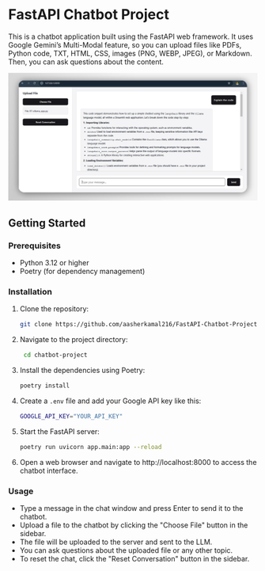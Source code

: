 # FastAPI Chatbot Project

This is a chatbot application built using the FastAPI web framework. It uses Google Gemini’s Multi-Modal feature, so you can upload files like PDFs, Python code, TXT, HTML, CSS, images (PNG, WEBP, JPEG), or Markdown. Then, you can ask questions about the content.

![alt text](assets/chatbot.jpg)
## Getting Started

### Prerequisites

- Python 3.12 or higher
- Poetry (for dependency management)

### Installation

1. Clone the repository:

   ```bash
   git clone https://github.com/aasherkamal216/FastAPI-Chatbot-Project.git
   ```
2. Navigate to the project directory:

   ```bash
    cd chatbot-project
   ```
3. Install the dependencies using Poetry:

   ```bash
   poetry install
   ```
4. Create a `.env` file and add your Google API key like this:

   ```bash
   GOOGLE_API_KEY="YOUR_API_KEY"
   ```

5. Start the FastAPI server:

   ```bash
   poetry run uvicorn app.main:app --reload
   ```
6. Open a web browser and navigate to http://localhost:8000 to access the chatbot interface.

### Usage
* Type a message in the chat window and press Enter to send it to the chatbot.
* Upload a file to the chatbot by clicking the "Choose File" button in the sidebar.
* The file will be uploaded to the server and sent to the LLM.
* You can ask questions about the uploaded file or any other topic.
* To reset the chat, click the "Reset Conversation" button in the sidebar.